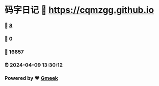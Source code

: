 # 码字日记 :link: https://cqmzgg.github.io 
### :page_facing_up: [8](https://cqmzgg.github.io/tag.html) 
### :speech_balloon: 0 
### :hibiscus: 16657 
### :alarm_clock: 2024-04-09 13:30:12 
### Powered by :heart: [Gmeek](https://github.com/Meekdai/Gmeek)
